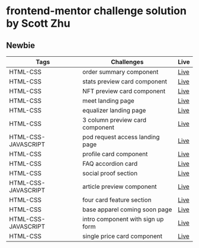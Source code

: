 # frontend-mentor challenge solution by Scott Zhu

## Newbie

| Tags                | Challenges                        | Live                                                                    |
| ------------------- | --------------------------------- | ----------------------------------------------------------------------- |
| HTML-CSS            | order summary component           | [Live](https://order-summary-component-scottzhu.netlify.app/)           |
| HTML-CSS            | stats preview card component      | [Live](https://stats-preview-card-component-scottzhu.netlify.app/)      |
| HTML-CSS            | NFT preview card component        | [Live](https://nft-preview-card-component-scottzhu.netlify.app/)        |
| HTML-CSS            | meet landing page                 | [Live](https://meet-landing-page-scottzhu.netlify.app/)                 |
| HTML-CSS            | equalizer landing page            | [Live](https://equalizer-landing-page-scottzhu.netlify.app/)            |
| HTML-CSS            | 3 column preview card component   | [Live](https://3-column-preview-card-component-scottzhu.netlify.app/)   |
| HTML-CSS-JAVASCRIPT | pod request access landing page   | [Live](https://pod-request-access-landing-page-scottzhu.netlify.app/)   |
| HTML-CSS            | profile card component            | [Live](https://profile-card-component-scottzhu.netlify.app/)            |
| HTML-CSS            | FAQ accordion card                | [Live](https://faq-accordion-card-scottzhu.netlify.app/)                |
| HTML-CSS            | social proof section              | [Live](https://social-proof-section-scottzhu.netlify.app/)              |
| HTML-CSS-JAVASCRIPT | article preview component         | [Live](https://article-preview-component-scottzhu.netlify.app/)         |
| HTML-CSS            | four card feature section         | [Live](https://four-card-feature-section-scottzhu.netlify.app/)         |
| HTML-CSS            | base apparel coming soon page     | [Live](https://base-apparel-coming-soon-page-scottzhu.netlify.app/)     |
| HTML-CSS-JAVASCRIPT | intro component with sign up form | [Live](https://intro-component-with-sign-up-form-scottzhu.netlify.app/) |
| HTML-CSS            | single price card component       | [Live](https://single-price-card-component-scottzhu.netlify.app/)       |
